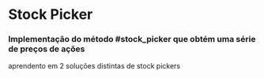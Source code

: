 # Stock Picker

### Implementação do método #stock_picker que obtém uma série de preços de ações

aprendento em 2 soluções distintas de stock pickers